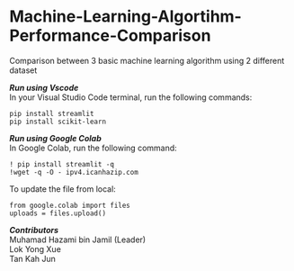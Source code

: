 # Machine-Learning-Algortihm-Performance-Comparison
Comparison between 3 basic machine learning algorithm using 2 different dataset

***Run using Vscode***  
In your Visual Studio Code terminal, run the following commands:
```
pip install streamlit
pip install scikit-learn
```

***Run using Google Colab***  
In Google Colab, run the following command:
```
! pip install streamlit -q
!wget -q -O - ipv4.icanhazip.com
```

To update the file from local:
```
from google.colab import files
uploads = files.upload()
```

***Contributors***  
Muhamad Hazami bin Jamil (Leader)  
Lok Yong Xue  
Tan Kah Jun
